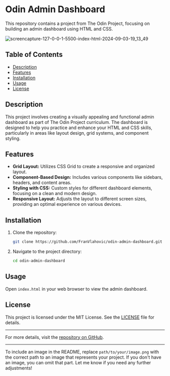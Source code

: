 # Odin Admin Dashboard

This repository contains a project from The Odin Project, focusing on building an admin dashboard using HTML and CSS.

![screencapture-127-0-0-1-5500-index-html-2024-09-03-19_13_49](https://github.com/user-attachments/assets/09446925-45c0-440b-ac4f-e4d957bf3b71)


## Table of Contents
- [Description](#description)
- [Features](#features)
- [Installation](#installation)
- [Usage](#usage)
- [License](#license)

## Description
This project involves creating a visually appealing and functional admin dashboard as part of The Odin Project curriculum. The dashboard is designed to help you practice and enhance your HTML and CSS skills, particularly in areas like layout design, grid systems, and component styling.

## Features
- **Grid Layout:** Utilizes CSS Grid to create a responsive and organized layout.
- **Component-Based Design:** Includes various components like sidebars, headers, and content areas.
- **Styling with CSS:** Custom styles for different dashboard elements, focusing on a clean and modern design.
- **Responsive Layout:** Adjusts the layout to different screen sizes, providing an optimal experience on various devices.

## Installation
1. Clone the repository:
    ```bash
    git clone https://github.com/FranVlahovic/odin-admin-dashboard.git
    ```
2. Navigate to the project directory:
    ```bash
    cd odin-admin-dashboard
    ```

## Usage
Open `index.html` in your web browser to view the admin dashboard.

## License
This project is licensed under the MIT License. See the [LICENSE](LICENSE) file for details.

---

For more details, visit the [repository on GitHub](https://github.com/FranVlahovic/odin-admin-dashboard).

---

To include an image in the README, replace `path/to/your/image.png` with the correct path to an image that represents your project. If you don't have an image, you can omit that part. Let me know if you need any further adjustments!
